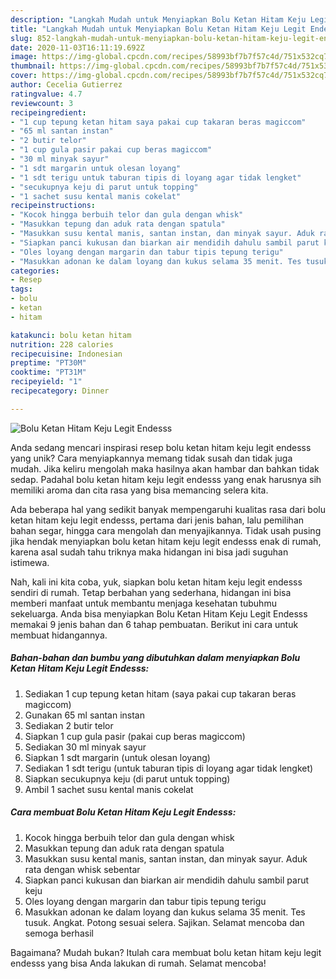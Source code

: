 ```yaml
---
description: "Langkah Mudah untuk Menyiapkan Bolu Ketan Hitam Keju Legit Endesss yang Bisa Manjain Lidah"
title: "Langkah Mudah untuk Menyiapkan Bolu Ketan Hitam Keju Legit Endesss yang Bisa Manjain Lidah"
slug: 852-langkah-mudah-untuk-menyiapkan-bolu-ketan-hitam-keju-legit-endesss-yang-bisa-manjain-lidah
date: 2020-11-03T16:11:19.692Z
image: https://img-global.cpcdn.com/recipes/58993bf7b7f57c4d/751x532cq70/bolu-ketan-hitam-keju-legit-endesss-foto-resep-utama.jpg
thumbnail: https://img-global.cpcdn.com/recipes/58993bf7b7f57c4d/751x532cq70/bolu-ketan-hitam-keju-legit-endesss-foto-resep-utama.jpg
cover: https://img-global.cpcdn.com/recipes/58993bf7b7f57c4d/751x532cq70/bolu-ketan-hitam-keju-legit-endesss-foto-resep-utama.jpg
author: Cecelia Gutierrez
ratingvalue: 4.7
reviewcount: 3
recipeingredient:
- "1 cup tepung ketan hitam saya pakai cup takaran beras magiccom"
- "65 ml santan instan"
- "2 butir telor"
- "1 cup gula pasir pakai cup beras magiccom"
- "30 ml minyak sayur"
- "1 sdt margarin untuk olesan loyang"
- "1 sdt terigu untuk taburan tipis di loyang agar tidak lengket"
- "secukupnya keju di parut untuk topping"
- "1 sachet susu kental manis cokelat"
recipeinstructions:
- "Kocok hingga berbuih telor dan gula dengan whisk"
- "Masukkan tepung dan aduk rata dengan spatula"
- "Masukkan susu kental manis, santan instan, dan minyak sayur. Aduk rata dengan whisk sebentar"
- "Siapkan panci kukusan dan biarkan air mendidih dahulu sambil parut keju"
- "Oles loyang dengan margarin dan tabur tipis tepung terigu"
- "Masukkan adonan ke dalam loyang dan kukus selama 35 menit. Tes tusuk. Angkat. Potong sesuai selera. Sajikan. Selamat mencoba dan semoga berhasil"
categories:
- Resep
tags:
- bolu
- ketan
- hitam

katakunci: bolu ketan hitam 
nutrition: 228 calories
recipecuisine: Indonesian
preptime: "PT30M"
cooktime: "PT31M"
recipeyield: "1"
recipecategory: Dinner

---
```



![Bolu Ketan Hitam Keju Legit Endesss](https://img-global.cpcdn.com/recipes/58993bf7b7f57c4d/751x532cq70/bolu-ketan-hitam-keju-legit-endesss-foto-resep-utama.jpg)

Anda sedang mencari inspirasi resep bolu ketan hitam keju legit endesss yang unik? Cara menyiapkannya memang tidak susah dan tidak juga mudah. Jika keliru mengolah maka hasilnya akan hambar dan bahkan tidak sedap. Padahal bolu ketan hitam keju legit endesss yang enak harusnya sih memiliki aroma dan cita rasa yang bisa memancing selera kita.

Ada beberapa hal yang sedikit banyak mempengaruhi kualitas rasa dari bolu ketan hitam keju legit endesss, pertama dari jenis bahan, lalu pemilihan bahan segar, hingga cara mengolah dan menyajikannya. Tidak usah pusing jika hendak menyiapkan bolu ketan hitam keju legit endesss enak di rumah, karena asal sudah tahu triknya maka hidangan ini bisa jadi suguhan istimewa.




Nah, kali ini kita coba, yuk, siapkan bolu ketan hitam keju legit endesss sendiri di rumah. Tetap berbahan yang sederhana, hidangan ini bisa memberi manfaat untuk membantu menjaga kesehatan tubuhmu sekeluarga. Anda bisa menyiapkan Bolu Ketan Hitam Keju Legit Endesss memakai 9 jenis bahan dan 6 tahap pembuatan. Berikut ini cara untuk membuat hidangannya.

<!--inarticleads1-->

##### Bahan-bahan dan bumbu yang dibutuhkan dalam menyiapkan Bolu Ketan Hitam Keju Legit Endesss:

1. Sediakan 1 cup tepung ketan hitam (saya pakai cup takaran beras magiccom)
1. Gunakan 65 ml santan instan
1. Sediakan 2 butir telor
1. Siapkan 1 cup gula pasir (pakai cup beras magiccom)
1. Sediakan 30 ml minyak sayur
1. Siapkan 1 sdt margarin (untuk olesan loyang)
1. Sediakan 1 sdt terigu (untuk taburan tipis di loyang agar tidak lengket)
1. Siapkan secukupnya keju (di parut untuk topping)
1. Ambil 1 sachet susu kental manis cokelat




<!--inarticleads2-->

##### Cara membuat Bolu Ketan Hitam Keju Legit Endesss:

1. Kocok hingga berbuih telor dan gula dengan whisk
1. Masukkan tepung dan aduk rata dengan spatula
1. Masukkan susu kental manis, santan instan, dan minyak sayur. Aduk rata dengan whisk sebentar
1. Siapkan panci kukusan dan biarkan air mendidih dahulu sambil parut keju
1. Oles loyang dengan margarin dan tabur tipis tepung terigu
1. Masukkan adonan ke dalam loyang dan kukus selama 35 menit. Tes tusuk. Angkat. Potong sesuai selera. Sajikan. Selamat mencoba dan semoga berhasil




Bagaimana? Mudah bukan? Itulah cara membuat bolu ketan hitam keju legit endesss yang bisa Anda lakukan di rumah. Selamat mencoba!
